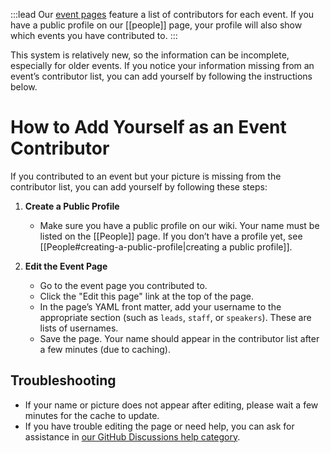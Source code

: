 :::lead
Our [event pages](/events) feature a list of contributors for each event. If you have a public profile on our [[people]] page, your profile will also show which events you have contributed to.
:::

This system is relatively new, so the information can be incomplete, especially for older events. If you notice your information missing from an event’s contributor list, you can add yourself by following the instructions below.

# How to Add Yourself as an Event Contributor

If you contributed to an event but your picture is missing from the contributor list, you can add yourself by following these steps:

1. **Create a Public Profile**

   - Make sure you have a public profile on our wiki. Your name must be listed on the [[People]] page. If you don’t have a profile yet, see [[People#creating-a-public-profile|creating a public profile]].

2. **Edit the Event Page**

   - Go to the event page you contributed to.
   - Click the "Edit this page" link at the top of the page.
   - In the page’s YAML front matter, add your username to the appropriate section (such as `leads`, `staff`, or `speakers`). These are lists of usernames.
   - Save the page. Your name should appear in the contributor list after a few minutes (due to caching).

## Troubleshooting

- If your name or picture does not appear after editing, please wait a few minutes for the cache to update.
- If you have trouble editing the page or need help, you can ask for assistance in [our GitHub Discussions help category](https://github.com/orgs/creatorsgarten/discussions/categories/help).
